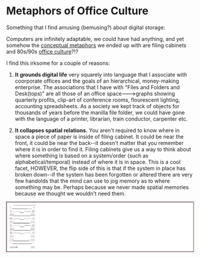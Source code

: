 # Metaphors of Office Culture 

Something that I find amusing (bemusing?) about digital storage:

Computers are infinitely adaptable, we could have had anything, and yet somehow the [conceptual metaphors](https://github.com/SageGrey/exp-exp-exp/blob/main/zzzzz_cards/208_LakoffandJohnson.md) we ended up with are filing cabinets and 80s/90s [office culture](https://youtu.be/UbxUSsFXYo4)?!?

I find this irksome for a couple of reasons: 

1. **It grounds digital life** very squarely into language that I associate with coorporate offices and the goals of an hierarchical, money-making enterprise. The associations that I have with "Files and Folders and Desk(tops)" are all those of an office space--->graphs showing quarterly profits, clip-art of conference rooms, flourescent lighting, accounting spreadsheets. As a society we kept track of objects for thousands of years before the manilla file folder, we could have gone with the language of a printer, librarian, train conductor, carpenter etc. 

2. **It collapses spatial relations.** You aren't required to know where in space a piece of paper is inside of filing cabinet. It could be near the front, it could be near the back--it doesn't matter that you remember where it is in order to find it. Filing cabinets give us a way to think about where something is based on a system/order (such as alphabetical/temporal) instead of where it is in space. This is a cool facet, HOWEVER, the flip side of this is that if the system in place has broken down--if the system has been forgotten or altered there are very few handolds that the mind can use to jog memory as to where something may be. Perhaps because we never made spatial memories because we thought we wouldn't need them.

![ASCII Filing Cabinet](https://github.com/SageGrey/exp-exp-exp/blob/main/ooooo_mixedMedia/i6_askiCheatFiling.jpg)
